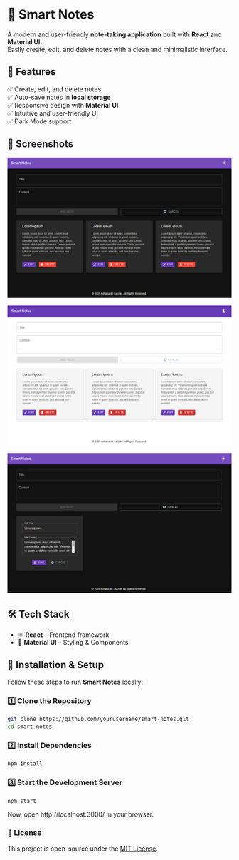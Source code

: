 # 📝 Smart Notes

A modern and user-friendly **note-taking application** built with **React** and **Material UI**.  
Easily create, edit, and delete notes with a clean and minimalistic interface.

## 🚀 Features

✅ Create, edit, and delete notes  
✅ Auto-save notes in **local storage**  
✅ Responsive design with **Material UI**  
✅ Intuitive and user-friendly UI  
✅ Dark Mode support

## 📸 Screenshots

![alt text](public/images/image.png)

![alt text](public/images/image-1.png)

![alt text](public/images/image-2.png)

## 🛠️ Tech Stack

- ⚛ **React** – Frontend framework
- 🎨 **Material UI** – Styling & Components

## 🔧 Installation & Setup

Follow these steps to run **Smart Notes** locally:

### 1️⃣ Clone the Repository

```sh
git clone https://github.com/yourusername/smart-notes.git
cd smart-notes
```

### 2️⃣ Install Dependencies

```sh
npm install
```

### 3️⃣ Start the Development Server

```sh
npm start
```

Now, open http://localhost:3000/ in your browser.

### 📜 License

This project is open-source under the [MIT License](https://mit-license.org/).
